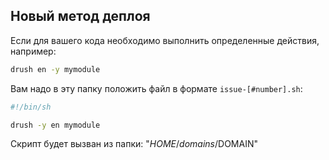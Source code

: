 ## Новый метод деплоя

Если для вашего кода необходимо выполнить определенные действия, например:

```sh
drush en -y mymodule
```

Вам надо в эту папку положить файл в формате `issue-[#number].sh`:
```sh
#!/bin/sh

drush -y en mymodule
```

Скрипт будет вызван из папки: "$HOME/domains/$DOMAIN"
